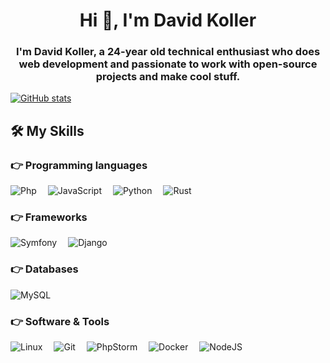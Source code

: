 <h1 align="center">Hi 👋, I'm David Koller</h1>
<h3 align="center">I'm David Koller, a 24-year old technical enthusiast who does web development and passionate to work with open-source projects and make cool stuff.</h3>

[![GitHub stats](https://github-readme-stats.vercel.app/api?username=spieles21&show_icons=true)](https://github.com/anuraghazra/github-readme-stats)


## 🛠️ My Skills

### 👉 Programming languages
![Php](https://img.shields.io/badge/Php-F90298?style=for-the-badge&logo=php&logoColor=white)&emsp;
![JavaScript](https://img.shields.io/badge/JavaScript-f0db4f?style=for-the-badge&logo=javascript&logoColor=black)&emsp;
![Python](https://img.shields.io/badge/Python-FFD43B?style=for-the-badge&logo=python&logoColor=darkgreen)&emsp;
![Rust](https://img.shields.io/badge/Rust-AF6F4A?style=for-the-badge&logo=rust&logoColor=white)&emsp;

### 👉 Frameworks
![Symfony](https://img.shields.io/badge/Symfony-100000?style=for-the-badge&logo=symfony&logoColor=white)&emsp;
![Django](https://img.shields.io/badge/Django-0C4B33?style=for-the-badge&logo=django&logoColor=white)&emsp;


### 👉 Databases
![MySQL](https://img.shields.io/badge/MySQL-00000F?style=for-the-badge&logo=mysql&logoColor=white)&emsp;

 ### 👉 Software & Tools
 
![Linux](https://img.shields.io/badge/Linux-100000?style=for-the-badge&logo=linux&logoColor=white)&emsp;
![Git](https://img.shields.io/badge/Git-F05032?style=for-the-badge&logo=git&logoColor=white)&emsp;
![PhpStorm](https://img.shields.io/badge/PhpStorm-0078D4?style=for-the-badge&logo=phpstorm&logoColor=white)&emsp;
![Docker](https://img.shields.io/badge/Docker-2CA5E0?style=for-the-badge&logo=docker&logoColor=white)&emsp;
![NodeJS](https://img.shields.io/badge/Node.JS-43853D?style=for-the-badge&logo=node.js&logoColor=white)&emsp;
 
<!-- <p align="center"><img src="https://media.giphy.com/media/QaMcXSekUWx7aogAUr/giphy.gif" width="30" />&nbsp;Git profile Trophies</p><br>
<img src="https://github-profile-trophy.vercel.app/?username=spieles21&theme=gruvbox" /> -->

